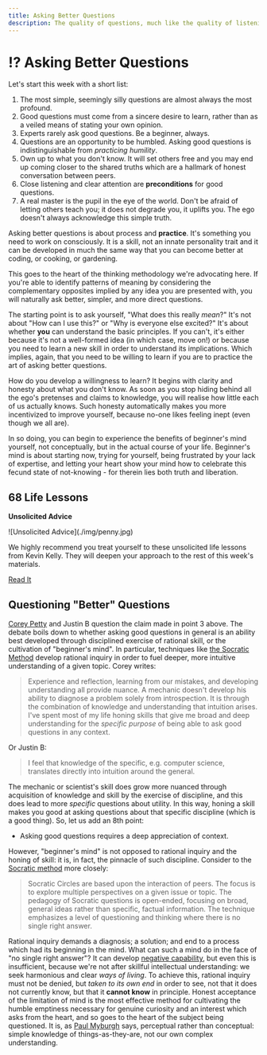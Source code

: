 ```yaml
---
title: Asking Better Questions
description: The quality of questions, much like the quality of listening, is one of the main determinants of the quality of any conversation. Here are some basic steps to asking better questions.
---
```


# ⁉️ Asking Better Questions

Let's start this week with a short list:

1. The most simple, seemingly silly questions are almost always the most profound.
2. Good questions must come from a sincere desire to learn, rather than as a veiled means of stating your own opinion.
3. Experts rarely ask good questions. Be a beginner, always.
4. Questions are an opportunity to be humbled. Asking good questions is indistinguishable from *practicing humility*. 
5. Own up to what you don't know. It will set others free and you may end up coming closer to the shared truths which are a hallmark of honest conversation between peers.
6. Close listening and clear attention are **preconditions** for good questions.
7. A real master is the pupil in the eye of the world. Don't be afraid of letting others teach you; it does not degrade you, it uplifts you. The ego doesn't always acknowledge this simple truth. 

Asking better questions is about process and **practice**. It's something you need to work on consciously. It is a skill, not an innate personality trait and it can be developed in much the same way that you can become better at coding, or cooking, or gardening.

This goes to the heart of the thinking methodology we're advocating here. If you're able to identify patterns of meaning by considering the complementary opposites implied by any idea you are presented with, you will naturally ask better, simpler, and more direct questions.

The starting point is to ask yourself, "What does this really *mean*?" It's not about "How can I use this?" or "Why is everyone else excited?" It's about whether **you** can understand the basic principles. If you can't, it's either because it's not a well-formed idea (in which case, move on!) or because you need to learn a new skill in order to understand its implications. Which implies, again, that you need to be willing to learn if you are to practice the art of asking better questions.

How do you develop a willingness to learn? It begins with clarity and honesty about what you don't know. As soon as you stop hiding behind all the ego's pretenses and claims to knowledge, you will realise how little each of us actually knows. Such honesty automatically makes you more incentivized to improve yourself, because no-one likes feeling inept (even though we all are).

In so doing, you can begin to experience the benefits of beginner's mind yourself, not conceptually, but in the actual course of your life. Beginner's mind is about starting now, trying for yourself, being frustrated by your lack of expertise, and letting your heart show your mind how to celebrate this fecund state of not-knowing - for therein lies both truth and liberation.

## 68 Life Lessons

<div markdown="1" class="card half sidebar center gemoji center-content center">

**Unsolicited Advice**

<div markdown="2">
![Unsolicited Advice](./img/penny.jpg)
</div>

We highly recommend you treat yourself to these unsolicited life lessons from Kevin Kelly. They will deepen your approach to the rest of this week's materials.

<div markdown="3" class="curated-link">
<a href="https://kk.org/thetechnium/68-bits-of-unsolicited-advice/" target="_blank">Read It</a>
</div>

</div>

<div markdown="1" class="clear"></div>

## Questioning "Better" Questions

<a href="https://thebitcoinpodcast.com/" target="_blank" rel="noopener noreferrer">Corey Petty</a> and Justin B question the claim made in point 3 above. The debate boils down to whether asking good questions in general is an ability best developed through disciplined exercise of rational skill, or the cultivation of "beginner's mind". In particular, techniques like <a href="https://en.wikipedia.org/wiki/Socratic_method" target="_blank" rel="noopener noreferrer">the Socratic Method</a> develop rational inquiry in order to fuel deeper, more intuitive understanding of a given topic. Corey writes:

> Experience and reflection, learning from our mistakes, and developing understanding all provide nuance. A mechanic doesn't develop his ability to diagnose a problem solely from introspection. It is through the combination of knowledge and understanding that intuition arises. I've spent most of my life honing skills that give me broad and deep understanding for the _specific purpose_ of being able to ask good questions in any context.

Or Justin B:

> I feel that knowledge of the specific, e.g. computer science, translates directly into intuition around the general.

The mechanic or scientist's skill does grow more nuanced through acquisition of knowledge and skill by the exercise of discipline, and this does lead to more _specific_ questions about utility. In this way, honing a skill makes you good at asking questions about that specific discipline (which is a good thing). So, let us add an 8th point:

- Asking good questions requires a deep appreciation of context.

However, "beginner's mind" is not opposed to rational inquiry and the honing of skill: it is, in fact, the pinnacle of such discipline. Consider to the <a href="https://en.wikipedia.org/wiki/Socratic_method#Questioning_methods_in_Socratic_Circles" target="_blank" rel="noopener noreferrer">Socratic method</a> more closely:

> Socratic Circles are based upon the interaction of peers. The focus is to explore multiple perspectives on a given issue or topic. The pedagogy of Socratic questions is open-ended, focusing on broad, general ideas rather than specific, factual information. The technique emphasizes a level of questioning and thinking where there is no single right answer.

Rational inquiry demands a diagnosis; a solution; and end to a process which had its beginning in the mind. What can such a mind do in the face of "no single right answer"? It can develop <a href="https://en.wikipedia.org/wiki/Negative_capability" target="_blank" rel="noopener noreferrer">negative capability</a>, but even this is insufficient, because we're not after skillful intellectual understanding: we seek harmonious and clear _ways of living_. To achieve this, rational inquiry must not be denied, but _taken to its own end_ in order to see, not that it does not currently know, but that it **cannot know** in principle. Honest acceptance of the limitation of mind is the most effective method for cultivating the humble emptiness necessary for genuine curiosity and an interest which asks from the heart, and so goes to the heart of the subject being questioned. It is, as [Paul Myburgh](../../module-0/conversation/#old-gifts-anew) says, perceptual rather than conceptual: simple knowledge of things-as-they-are, not our own complex understanding.